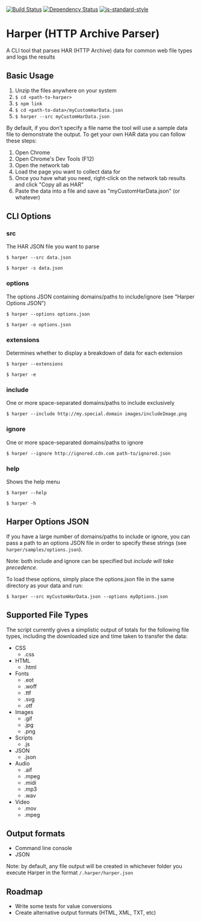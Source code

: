 [![Build Status](https://travis-ci.org/chris-goodchild/harper.svg)](https://travis-ci.org/chris-goodchild/harper)
[![Dependency Status](https://david-dm.org/chris-goodchild/harper.svg)](https://david-dm.org/chris-goodchild/harper)
[![js-standard-style](https://img.shields.io/badge/code%20style-standard-brightgreen.svg)](http://standardjs.com/)

# Harper (HTTP Archive Parser)

A CLI tool that parses HAR (HTTP Archive) data for common web file types and logs the results


## Basic Usage

1. Unzip the files anywhere on your system
2. `$ cd <path-to-harper>`
3. `$ npm link`
4. `$ cd <path-to-data>/myCustomHarData.json`
5. `$ harper --src myCustomHarData.json`

By default, if you don't specify a file name the tool will use a sample data file to demonstrate the output. To get 
your own HAR data you can follow these steps:

1. Open Chrome
2. Open Chrome's Dev Tools (F12)
3. Open the network tab
4. Load the page you want to collect data for
5. Once you have what you need, right-click on the network tab results and click "Copy all as HAR"
6. Paste the data into a file and save as "myCustomHarData.json" (or whatever)


## CLI Options

### src

The HAR JSON file you want to parse

```
$ harper --src data.json
```
```
$ harper -s data.json
```

### options

The options JSON containing domains/paths to include/ignore (see "Harper Options JSON")

```
$ harper --options options.json
```
```
$ harper -o options.json
```

### extensions

Determines whether to display a breakdown of data for each extension

```
$ harper --extensions
```
```
$ harper -e
```

### include

One or more space-separated domains/paths to include exclusively 

```
$ harper --include http://my.special.domain images/includeImage.png
```

### ignore

One or more space-separated domains/paths to ignore 

```
$ harper --ignore http://ignored.cdn.com path-to/ignored.json
```

### help

Shows the help menu

```
$ harper --help
```
```
$ harper -h
```


## Harper Options JSON

If you have a large number of domains/paths to include or ignore, you can pass a path to an options JSON file in order 
to specify these strings (see `harper/samples/options.json`).

Note: both include and ignore can be specified but *include will take precedence*.

To load these options, simply place the options.json file in the same directory as your data and run:

```
$ harper --src myCustomHarData.json --options myOptions.json
```


## Supported File Types

The script currently gives a simplistic output of totals for the following file types, including the downloaded size and 
time taken to transfer the data:

- CSS
  - .css
- HTML
  - .html
- Fonts
  - .eot
  - .woff
  - .ttf
  - .svg
  - .otf
- Images
  - .gif
  - .jpg
  - .png
- Scripts
  - .js
- JSON
  - .json
- Audio
  - .aif
  - .mpeg
  - .midi
  - .mp3
  - .wav
- Video
  - .mov
  - .mpeg


## Output formats

- Command line console
- JSON

Note: by default, any file output will be created in whichever folder you execute Harper in the format `/.harper/harper.json`


## Roadmap

- Write some tests for value conversions
- Create alternative output formats (HTML, XML, TXT, etc)

